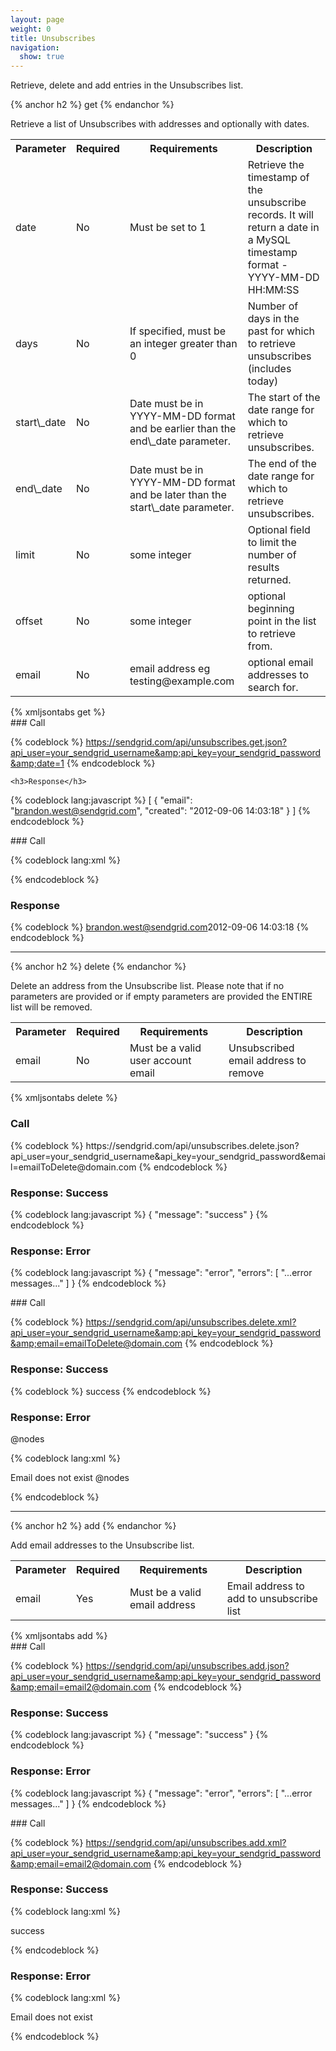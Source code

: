 ```yaml
---
layout: page
weight: 0
title: Unsubscribes
navigation:
  show: true
---
```


Retrieve, delete and add entries in the Unsubscribes list.


{% anchor h2 %} get {% endanchor %}


Retrieve a list of Unsubscribes with addresses and optionally with dates.

<table markdown="1" class="table table-bordered table-striped">
<tbody markdown="1">
<tr markdown="1">
<th markdown="1">
Parameter

</th>
<th markdown="1">
Required

</th>
<th markdown="1">
Requirements

</th>
<th markdown="1">
Description

</th>
</tr>
<tr markdown="1">
<td markdown="1">
date

</td>
<td markdown="1">
No

</td>
<td markdown="1">
Must be set to 1

</td>
<td markdown="1">
Retrieve the timestamp of the unsubscribe records. It will return a date in a MySQL timestamp format - YYYY-MM-DD HH:MM:SS

</td>
</tr>
<tr markdown="1">
<td markdown="1">
days

</td>
<td markdown="1">
No

</td>
<td markdown="1">
If specified, must be an integer greater than 0

</td>
<td markdown="1">
Number of days in the past for which to retrieve unsubscribes (includes today)

</td>
</tr>
<tr markdown="1">
<td markdown="1">
start\_date

</td>
<td markdown="1">
No

</td>
<td markdown="1">
Date must be in YYYY-MM-DD format and be earlier than the end\_date parameter.

</td>
<td markdown="1">
The start of the date range for which to retrieve unsubscribes.

</td>
</tr>
<tr markdown="1">
<td markdown="1">
end\_date

</td>
<td markdown="1">
No

</td>
<td markdown="1">
Date must be in YYYY-MM-DD format and be later than the start\_date parameter.

</td>
<td markdown="1">
The end of the date range for which to retrieve unsubscribes.

</td>
</tr>
<tr markdown="1">
<td markdown="1">
limit

</td>
<td markdown="1">
No

</td>
<td markdown="1">
some integer

</td>
<td markdown="1">
Optional field to limit the number of results returned.

</td>
</tr>
<tr markdown="1">
<td markdown="1">
offset

</td>
<td markdown="1">
No

</td>
<td markdown="1">
some integer

</td>
<td markdown="1">
optional beginning point in the list to retrieve from.

</td>
</tr>
<tr markdown="1">
<td markdown="1">
email

</td>
<td markdown="1">
No

</td>
<td markdown="1">
email address eg testing@example.com

</td>
<td markdown="1">
optional email addresses to search for.

</td>
</tr>
</tbody>
</table>
{% xmljsontabs get %}

<div markdown="1" class="tab-content">
<div markdown="1" class="tab-pane active" id="get-json">
### Call



{% codeblock %}
https://sendgrid.com/api/unsubscribes.get.json?api_user=your_sendgrid_username&amp;api_key=your_sendgrid_password&amp;date=1
{% endcodeblock %}

    <h3>Response</h3>

{% codeblock lang:javascript %}
[
  {
    "email": "brandon.west@sendgrid.com",
    "created": "2012-09-06 14:03:18"
  }
]
{% endcodeblock %}




</div>
<div markdown="1" class="tab-pane" id="get-xml">
### Call




{% codeblock lang:xml %}

{% endcodeblock %}




### Response



{% codeblock %}
<unsubscribes><unsubscribe><email>brandon.west@sendgrid.com</email><created>2012-09-06 14:03:18</created></unsubscribe></unsubscribes>
{% endcodeblock %}

  </div>
</div>

<hr>

{% anchor h2 %}
delete 
{% endanchor %}

<p>Delete an address from the Unsubscribe list. Please note that if no parameters are provided or if empty parameters are provided the ENTIRE list will be removed.</p>

<table class="table table-bordered table-striped">
   <tbody>
      <tr>
         <th>Parameter</th>
         <th>Required</th>
         <th>Requirements</th>
         <th>Description</th>
      </tr>
      <tr>
         <td>email</td>
         <td>No</td>
         <td>Must be a valid user account email</td>
         <td>Unsubscribed email address to remove</td>
      </tr>
   </tbody>
</table>

{% xmljsontabs delete %}
<div class="tab-content">
  <div class="tab-pane active" id="delete-json">
     <h3>Call</h3>
{% codeblock %}
https://sendgrid.com/api/unsubscribes.delete.json?api_user=your_sendgrid_username&amp;api_key=your_sendgrid_password&amp;email=emailToDelete@domain.com
{% endcodeblock %}



### Response: Success




{% codeblock lang:javascript %}
{
  "message": "success"
}
{% endcodeblock %}




### Response: Error




{% codeblock lang:javascript %}
{
  "message": "error",
  "errors": [
    "...error messages..."
  ]
}
{% endcodeblock %}




</div>
<div markdown="1" class="tab-pane" id="delete-xml">
### Call



{% codeblock %}
https://sendgrid.com/api/unsubscribes.delete.xml?api_user=your_sendgrid_username&amp;api_key=your_sendgrid_password&amp;email=emailToDelete@domain.com
{% endcodeblock %}

<h3>Response: Success</h3>

{% codeblock %}
<result>
  success
<result>
{% endcodeblock %}



### Response: Error

@nodes 


{% codeblock lang:xml %}
<?xml version="1.0" encoding="ISO-8859-1"?>

<result>
  Email does not exist
@nodes
</result>

{% endcodeblock %}


 </result></result></result>

</div>
</div>

* * * * *


{% anchor h2 %} add {% endanchor %}


Add email addresses to the Unsubscribe list.

<table markdown="1" class="table table-bordered table-striped">
<tbody markdown="1">
<tr markdown="1">
<th markdown="1">
Parameter

</th>
<th markdown="1">
Required

</th>
<th markdown="1">
Requirements

</th>
<th markdown="1">
Description

</th>
</tr>
<tr markdown="1">
<td markdown="1">
email

</td>
<td markdown="1">
Yes

</td>
<td markdown="1">
Must be a valid email address

</td>
<td markdown="1">
Email address to add to unsubscribe list

</td>
</tr>
</tbody>
</table>
{% xmljsontabs add %}

<div markdown="1" class="tab-content">
<div markdown="1" class="tab-pane active" id="add-json">
### Call



{% codeblock %}
https://sendgrid.com/api/unsubscribes.add.json?api_user=your_sendgrid_username&amp;api_key=your_sendgrid_password&amp;email=email2@domain.com
{% endcodeblock %}

<h3>Response: Success</h3>

{% codeblock lang:javascript %}
{
  "message": "success"
}
{% endcodeblock %}




### Response: Error




{% codeblock lang:javascript %}
{
  "message": "error",
  "errors": [
    "...error messages..."
  ]
}
{% endcodeblock %}




</div>
<div markdown="1" class="tab-pane" id="add-xml">
### Call



{% codeblock %}
https://sendgrid.com/api/unsubscribes.add.xml?api_user=your_sendgrid_username&amp;api_key=your_sendgrid_password&amp;email=email2@domain.com
{% endcodeblock %}

<h3>Response: Success</h3>

{% codeblock lang:xml %}
<?xml version="1.0" encoding="ISO-8859-1"?>

<result>
   <message>success</message>
</result>

{% endcodeblock %}




### Response: Error




{% codeblock lang:xml %}
<?xml version="1.0" encoding="ISO-8859-1"?>

<result>
   <message>Email does not exist</message>
</result>

{% endcodeblock %}


 </result></result>

</div>
</div>

